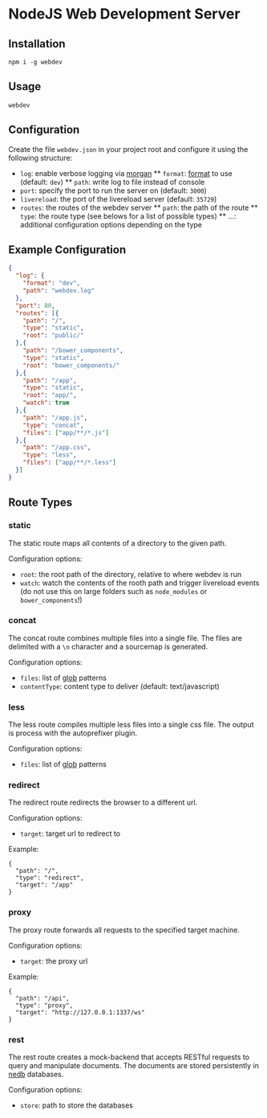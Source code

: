 # NodeJS Web Development Server

## Installation

    npm i -g webdev

## Usage

    webdev

## Configuration

Create the file `webdev.json` in your project root and configure it using the following structure:

* `log`: enable verbose logging via [morgan](https://github.com/expressjs/morgan)
** `format`: [format](https://github.com/expressjs/morgan#predefined-formats) to use (default: `dev`)
** `path`: write log to file instead of console
* `port`: specify the port to run the server on (default: `3000`)
* `livereload`: the port of the livereload server (default: `35729`)
* `routes`: the routes of the webdev server
** `path`: the path of the route
** `type`: the route type (see belows for a list of possible types)
** ...: additional configuration options depending on the type

## Example Configuration

```json
{
  "log": {
    "format": "dev",
    "path": "webdev.log"
  },
  "port": 80,
  "routes": [{
    "path": "/",
    "type": "static",
    "root": "public/"
  },{
    "path": "/bower_components",
    "type": "static",
    "root": "bower_components/"
  },{
    "path": "/app",
    "type": "static",
    "root": "app/",
    "watch": true
  },{
    "path": "/app.js",
    "type": "concat",
    "files": ["app/**/*.js"]
  },{
    "path": "/app.css",
    "type": "less",
    "files": ["app/**/*.less"]
  }]
}
```

## Route Types

### static

The static route maps all contents of a directory to the given path.

Configuration options:

* `root`: the root path of the directory, relative to where webdev is run
* `watch`: watch the contents of the rooth path and trigger livereload events (do not use this on large folders such as `node_modules` or `bower_components`!)

### concat

The concat route combines multiple files into a single file. The files are delimited with a `\n` character and a sourcemap is generated.

Configuration options:

* `files`: list of [glob](https://github.com/isaacs/node-glob) patterns
* `contentType`: content type to deliver (default: text/javascript)

### less

The less route compiles multiple less files into a single css file. The output is process with the autoprefixer plugin.

Configuration options:

* `files`: list of [glob](https://github.com/isaacs/node-glob) patterns

### redirect

The redirect route redirects the browser to a different url.

Configuration options:

* `target`: target url to redirect to

Example:

```
{
  "path": "/",
  "type": "redirect",
  "target": "/app"
}
```

### proxy

The proxy route forwards all requests to the specified target machine.

Configuration options:

* `target`: the proxy url

Example:

```
{
  "path": "/api",
  "type": "proxy",
  "target": "http://127.0.0.1:1337/ws"
}
```

### rest

The rest route creates a mock-backend that accepts RESTful requests to query and manipulate documents. The documents are stored persistently in [nedb](https://github.com/louischatriot/nedb) databases.

Configuration options:

* `store`: path to store the databases
